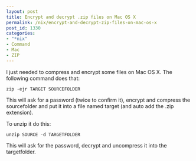 ```yaml
---
layout: post
title: Encrypt and decrypt .zip files on Mac OS X
permalink: /nix/encrypt-and-decrypt-zip-files-on-mac-os-x
post_id: 1330
categories:
- "*nix"
- Command
- Mac
- ZIP
---
```


I just needed to compress and encrypt some files on Mac OS X. The following command does that:

`zip -ejr TARGET SOURCEFOLDER`

This will ask for a password (twice to confirm it), encrypt and compress the sourcefolder and put it into a file named target (and auto add the .zip extension).

To unzip it do this:

`unzip SOURCE -d TARGETFOLDER`

This will ask for the password, decrypt and uncompress it into the targetfolder.
